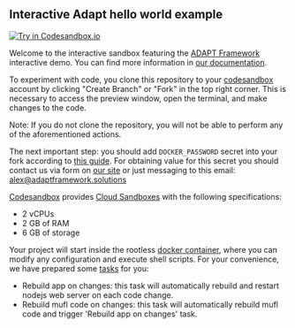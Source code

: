 ## Interactive Adapt hello world example

[![Try in Codesandbox.io](https://img.shields.io/badge/Try%20in%20Codesandbox.io-blue)](https://codesandbox.io/p/github/adapt-toolkit/adapt-hello-world-example/main?file=/.codesandbox/README.md:1,1)

Welcome to the interactive sandbox featuring the [ADAPT Framework](https://www.adaptframework.solutions/) interactive demo. You can find more information in [our documentation](https://docs.adaptframework.solutions/).

To experiment with code, you clone this repository to your [codesandbox](https://codesandbox.io) account by clicking "Create Branch" or "Fork" in the top right corner. This is necessary to access the preview window, open the terminal, and make changes to the code. 

Note: If you do not clone the repository, you will not be able to perform any of the aforementioned actions.

The next important step: you should add `DOCKER_PASSWORD` secret into your fork according to [this guide](https://codesandbox.io/docs/learn/environment/secrets). For obtaining value for this secret you should contact us via form on [our site](https://www.adaptframework.solutions/) or just messaging to this email: <a href="mailto:alex@adaptframework.solutions&cc=vitalii@adaptframework.solutions&cc=filipp@adaptframework.solutions&body=<drop us a line about yourself please>?subject=Access to devkit">alex@adaptframework.solutions</a>


[Codesandbox](https://codesandbox.io) provides [Cloud Sandboxes](https://codesandbox.io/docs/learn/environment/vm) with the following specifications:
- 2 vCPUs
- 2 GB of RAM
- 6 GB of storage

Your project will start inside the rootless [docker container](./Dockerfile), where you can modify any configuration and execute shell scripts. For your convenience, we have prepared some [tasks](./tasks.json) for you:

- Rebuild app on changes: this task will automatically rebuild and restart nodejs web server on each code change.
- Rebuild mufl code on changes: this task will automatically rebuild mufl code and trigger 'Rebuild app on changes' task.
